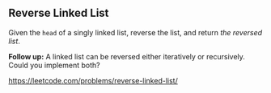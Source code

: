 ## Reverse Linked List ##

Given the `head` of a singly linked list, reverse the list, and return *the reversed list*.

**Follow up:** A linked list can be reversed either iteratively or recursively. Could you implement both?

https://leetcode.com/problems/reverse-linked-list/
